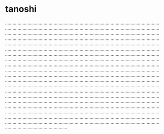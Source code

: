 # tanoshi
..................................................................................................................................................................................................................................................................................................................................................................................................................................................................................................................................................................................................................................................................................................................................................................................................................................................................................................................................................................................................................................................................................................................................................................................................................................................................................................................................................................................................................................................................................................................................................................................................................................................................................................................................................................................................................................................................................................................................................................................................................................................................................................................................................................................................................................................................................................................................................................................................................................................................................................................................................................................................................................
